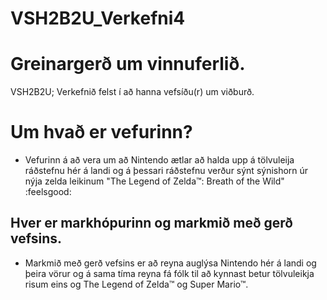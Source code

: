 # VSH2B2U_Verkefni4
# Greinargerð um vinnuferlið.
VSH2B2U; Verkefnið felst í að hanna vefsíðu(r) um viðburð.
# Um hvað er vefurinn?
* Vefurinn á að vera um að Nintendo ætlar að halda upp á tölvuleija ráðstefnu hér á landi og á þessari ráðstefnu verður sýnt sýnishorn úr nýja zelda leikinum "The Legend of Zelda™: Breath of the Wild" :feelsgood:
## Hver er markhópurinn og markmið með gerð vefsins.
* Markmið með gerð vefsins er að reyna auglýsa Nintendo hér á landi og þeira vörur og á sama tíma reyna fá fólk til að kynnast betur tölvuleikja risum eins og The Legend of Zelda™ og Super Mario™.
